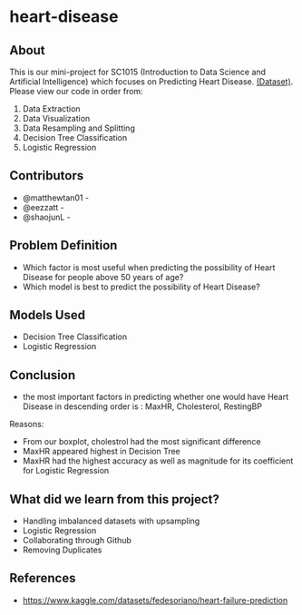 # heart-disease
## About
This is our mini-project for SC1015 (Introduction to Data Science and Artificial Intelligence) which focuses on Predicting Heart Disease. [(Dataset)](heart-disease/blob/main/heart.csv). 
Please view our code in order from:
1. Data Extraction
2. Data Visualization
3. Data Resampling and Splitting
4. Decision Tree Classification
5. Logistic Regression

## Contributors
* @matthewtan01 -
* @eezzatt -
* @shaojunL -

## Problem Definition
* Which factor is most useful when predicting the possibility of Heart Disease for people above 50 years of age?
* Which model is best to predict the possibility of Heart Disease?

## Models Used
* Decision Tree Classification
* Logistic Regression

## Conclusion
*  the most important factors in predicting whether one would have Heart Disease in descending order is : MaxHR, Cholesterol, RestingBP

Reasons:
*  From our boxplot, cholestrol had the most significant difference
*  MaxHR appeared highest in Decision Tree
*  MaxHR had the highest accuracy as well as magnitude for its coefficient for Logistic Regression

## What did we learn from this project?
* Handling imbalanced datasets with upsampling
* Logistic Regression
* Collaborating through Github
* Removing Duplicates

## References
* https://www.kaggle.com/datasets/fedesoriano/heart-failure-prediction 
